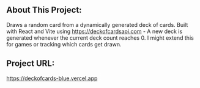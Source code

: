 ## About This Project:

Draws a random card from a dynamically generated deck of cards. Built with React and Vite using https://deckofcardsapi.com - A new deck is generated whenever the current deck count reaches 0. I might extend this for games or tracking which cards get drawn.

## Project URL:

https://deckofcards-blue.vercel.app
